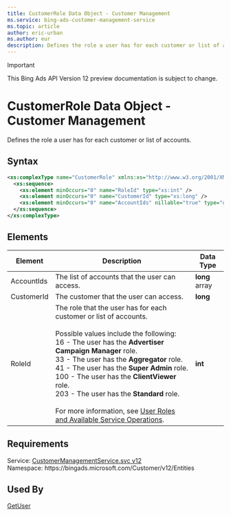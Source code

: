 ```yaml
---
title: CustomerRole Data Object - Customer Management
ms.service: bing-ads-customer-management-service
ms.topic: article
author: eric-urban
ms.author: eur
description: Defines the role a user has for each customer or list of accounts.
---
```

> [!IMPORTANT]
> This Bing Ads API Version 12 preview documentation is subject to change.

# CustomerRole Data Object - Customer Management
Defines the role a user has for each customer or list of accounts.

## Syntax
```xml
<xs:complexType name="CustomerRole" xmlns:xs="http://www.w3.org/2001/XMLSchema">
  <xs:sequence>
    <xs:element minOccurs="0" name="RoleId" type="xs:int" />
    <xs:element minOccurs="0" name="CustomerId" type="xs:long" />
    <xs:element minOccurs="0" name="AccountIds" nillable="true" type="q4:ArrayOflong" xmlns:q4="http://schemas.microsoft.com/2003/10/Serialization/Arrays" />
  </xs:sequence>
</xs:complexType>
```

## <a name="elements"></a>Elements

|Element|Description|Data Type|
|-----------|---------------|-------------|
|<a name="accountids"></a>AccountIds|The list of accounts that the user can access.|**long** array|
|<a name="customerid"></a>CustomerId|The customer that the user can access.|**long**|
|<a name="roleid"></a>RoleId|The role that the user has for each customer or list of accounts.<br /><br />Possible values include the following:<br />16 - The user has the **Advertiser Campaign Manager** role.<br />33 - The user has the **Aggregator** role.<br />41 - The user has the **Super Admin** role.<br />100 - The user has the **ClientViewer** role.<br />203 - The user has the **Standard** role.<br /><br />For more information, see [User Roles and Available Service Operations](../guides/customer-accounts.md#userroles).|**int**|

## Requirements
Service: [CustomerManagementService.svc v12](https://clientcenter.api.bingads.microsoft.com/Api/CustomerManagement/v12/CustomerManagementService.svc)  
Namespace: https\://bingads.microsoft.com/Customer/v12/Entities  

## Used By
[GetUser](getuser.md)  
